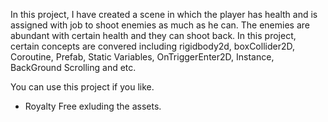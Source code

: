 In this project, I have created a scene in which the player has health and is assigned with job to shoot enemies
as much as he can. The enemies are abundant with certain health and they can shoot back. In this project, 
certain concepts are convered including rigidbody2d, boxCollider2D, Coroutine, Prefab, Static Variables, OnTriggerEnter2D, 
Instance, BackGround Scrolling and etc. 

You can use this project if you like. 
* Royalty Free exluding the assets. 

